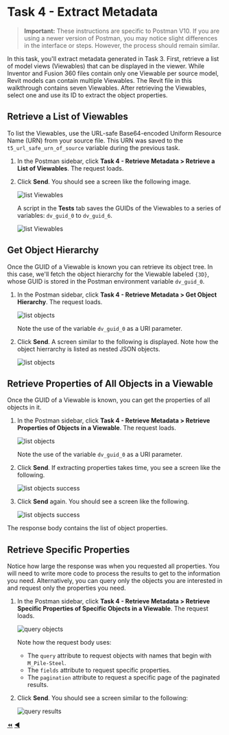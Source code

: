# Task 4 - Extract Metadata

> **Important:** These instructions are specific to Postman V10. If you are using a newer version of Postman, you may notice slight differences in the interface or steps. However, the process should remain similar.

In this task, you'll extract metadata generated in Task 3. First, retrieve a list of model views (Viewables) that can be displayed in the viewer. While Inventor and Fusion 360 files contain only one Viewable per source model, Revit models can contain multiple Viewables. The Revit file in this walkthrough contains seven Viewables. After retrieving the Viewables, select one and use its ID to extract the object properties.

## Retrieve a List of Viewables

To list the Viewables, use the URL-safe Base64-encoded Uniform Resource Name (URN) from your source file. This URN was saved to the `t5_url_safe_urn_of_source` variable during the previous task.

1. In the Postman sidebar, click **Task 4 - Retrieve Metadata > Retrieve a List of Viewables**. The request loads.

2. Click **Send**. You should see a screen like the following image.

   ![list Viewables](../images/tutorial_05_task_4_retrieve_a_list_of_viewables.png "list viewables")

   A script in the **Tests** tab saves the GUIDs of the Viewables to a series of variables: `dv_guid_0` to `dv_guid_6`.

   ![list Viewables](../images/tutorial_05_task_4_guid_of_viewables.png "list viewables")
   
## Get Object Hierarchy

Once the GUID of a Viewable is known you can retrieve its object tree. In this case, we'll fetch the object hierarchy for the Viewable labeled `{3D}`, whose GUID is stored in the Postman environment variable `dv_guid_0`.

1. In the Postman sidebar, click **Task 4 - Retrieve Metadata > Get Object Hierarchy**. The request loads.

   ![list objects](../images/tutorial_05_task_4_get_object_hierrarchy_01.png "list objects")

   Note the use of the variable `dv_guid_0` as a URI parameter.
   
2. Click **Send**. A screen similar to the following is displayed. Note how the object hierrarchy is listed as nested JSON objects.

   ![list objects](../images/tutorial_05_task_4_get_object_hierrarchy_02.png "list objects")


## Retrieve Properties of All Objects in a Viewable

Once the GUID of a Viewable is known, you can get the properties of all objects in it.

1. In the Postman sidebar, click **Task 4 - Retrieve Metadata > Retrieve Properties of Objects in a  Viewable**. The request loads.

   ![list objects](../images/tutorial_05_task_4_retrieve_properties_of_all_objects.png "list objects")

   Note the use of the variable `dv_guid_0` as a URI parameter.

2. Click **Send**. If extracting properties takes time, you see a screen like the following.

   ![list objects success](../images/tutorial_05_task_4_retrieve_properties_of_all_objects_02.png "list objects success")

3. Click **Send** again. You should see a screen like the following.

   ![list objects success](../images/tutorial_05_task_4_retrieve_properties_of_all_objects_03.png "list objects success")

The response body contains the list of object properties.

## Retrieve Specific Properties

Notice how large the response was when you requested all properties. You will need to write more code to process the results to get to the information you need.  Alternatively, you can query only the objects you are interested in and request only the properties you need. 

1. In the Postman sidebar, click **Task 4 - Retrieve Metadata > Retrieve Specific Properties of Specific Objects in a  Viewable**. The request loads.

   ![query objects](../images/tutorial_05_task_4_retrieve_specific_properties_01.png "query objects")

   Note how the request body uses:
   
   - The ``query`` attribute to request objects with names that begin with ``M_Pile-Steel``.
   - The ``fields`` attribute to request specific properties.
   - The ``pagination`` attribute to request a specific page of the paginated results.

2. Click **Send**. You should see a screen similar to the following:

   ![query results](../images/tutorial_05_task_4_retrieve_specific_properties_02.png "query results")

[:rewind:](../readme.md "readme.md") [:arrow_backward:](task-3.md "Previous task")

